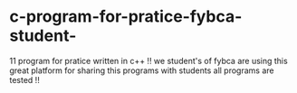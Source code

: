 # c-program-for-pratice-fybca-student-
11 program for pratice written in c++ !! we student's of fybca are using this great platform for sharing this programs with students all programs are tested !! 
